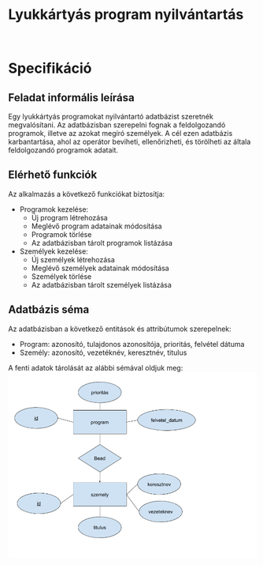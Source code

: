 # Lyukkártyás program nyilvántartás
 
# Specifikáció
## Feladat informális leírása
Egy lyukkártyás programokat nyilvántartó adatbázist szeretnék megvalósítani. Az adatbázisban szerepelni fognak a feldolgozandó programok, illetve az azokat megíró személyek. A cél ezen adatbázis karbantartása, ahol az operátor beviheti, ellenőrizheti, és törölheti az általa feldolgozandó programok adatait.

## Elérhető funkciók
Az alkalmazás a következő funkciókat biztosítja:
 * Programok kezelése:
    * Új program létrehozása
    * Meglévő program adatainak módosítása
    * Programok törlése
    * Az adatbázisban tárolt programok listázása
* Személyek kezelése:
    * Új személyek létrehozása
    * Meglévő személyek adatainak módosítása
    * Személyek törlése
    * Az adatbázisban tárolt személyek listázása
## Adatbázis séma
Az adatbázisban a következő entitások és attribútumok szerepelnek:
 * Program: azonosító, tulajdonos azonosítója, prioritás, felvétel dátuma
 * Személy: azonosító, vezetéknév, keresztnév, titulus

A fenti adatok tárolását az alábbi sémával oldjuk meg:
![Séma](./scheme.png "Adatbázis séma")
 
